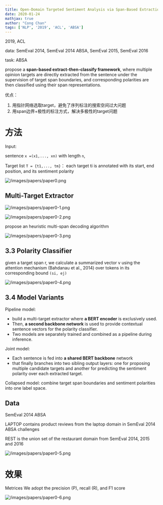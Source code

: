 ```yaml
---
title: Open-Domain Targeted Sentiment Analysis via Span-Based Extraction and Classification
date: 2020-01-24
mathjax: true
author: "Cong Chan"
tags: ['NLP', '2019', 'ACL', 'ABSA']
---
```


2019, ACL

data: SemEval 2014, SemEval 2014 ABSA, SemEval 2015, SemEval 2016

task: ABSA

<!-- more -->

propose a **span-based extract-then-classify framework**, where multiple opinion targets are directly extracted from the sentence under the supervision of target span boundaries, and corresponding polarities are then classified using their span representations.

优点：
1. 用指针网络选取target，避免了序列标注的搜索空间过大问题
2. 用span边界+极性的标注方式，解决多极性的target问题


# 方法

Input:

sentence `x =(x1,..., xn)` with length `n`, 

Target list `T = {t1,..., tm}`： each target ti is annotated with its start, end position, and its sentiment polarity

![/images/papers/paper0.png](/images/papers/paper0.png)

## Multi-Target Extractor

![/images/papers/paper0-1.png](/images/papers/paper0-1.png)

![/images/papers/paper0-2.png](/images/papers/paper0-2.png)

propose an heuristic multi-span decoding algorithm

![/images/papers/paper0-3.png](/images/papers/paper0-3.png)

## 3.3 Polarity Classifier

given a target span r, we calculate a summarized vector v using the attention mechanism (Bahdanau et al., 2014) over tokens in its corresponding bound `(si, ej)`

![/images/papers/paper0-4.png](/images/papers/paper0-4.png)

 

## 3.4 Model Variants

Pipeline model: 

- build a multi-target extractor where **a BERT encoder** is exclusively used.
- Then, **a second backbone network** is used to provide contextual sentence vectors for the polarity classifier.
- Two models are separately trained and combined as a pipeline during inference.

Joint model:

- Each sentence is fed into **a shared BERT backbone** network
- that finally branches into two sibling output layers: one for proposing multiple candidate targets and another for predicting the sentiment polarity over each extracted target.

Collapsed model: combine target span boundaries and sentiment polarities into one label space.

## Data

SemEval 2014 ABSA

LAPTOP contains product reviews from the laptop domain in SemEval 2014 ABSA challenges

REST is the union set of the restaurant domain from SemEval 2014, 2015 and 2016

![/images/papers/paper0-5.png](/images/papers/paper0-5.png)

# 效果

Metrices We adopt the precision (P), recall (R), and F1 score

![/images/papers/paper0-6.png](/images/papers/paper0-6.png)